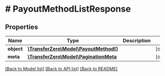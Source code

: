 # # PayoutMethodListResponse

## Properties

Name | Type | Description | Notes
------------ | ------------- | ------------- | -------------
**object** | [**\TransferZero\Model\PayoutMethod[]**](PayoutMethod.md) |  | [optional] 
**meta** | [**\TransferZero\Model\PaginationMeta**](PaginationMeta.md) |  | [optional] 

[[Back to Model list]](../../README.md#documentation-for-models) [[Back to API list]](../../README.md#documentation-for-api-endpoints) [[Back to README]](../../README.md)


